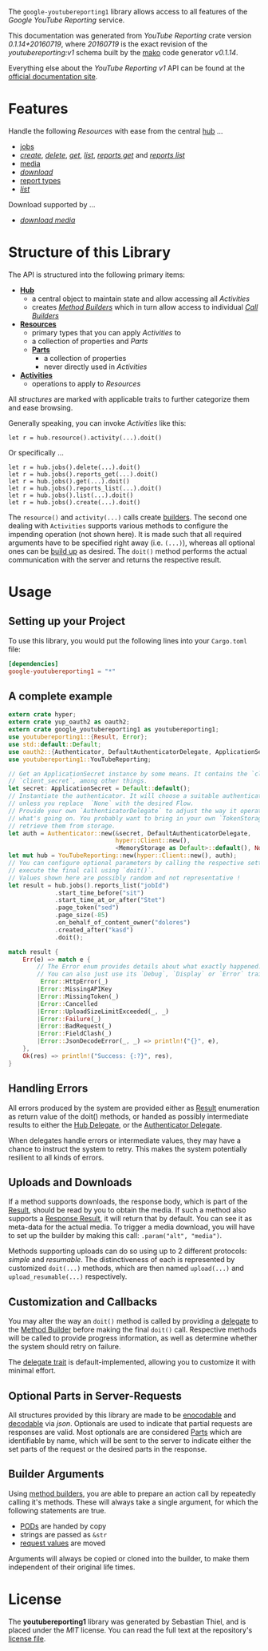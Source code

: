<!---
DO NOT EDIT !
This file was generated automatically from 'src/mako/api/README.md.mako'
DO NOT EDIT !
-->
The `google-youtubereporting1` library allows access to all features of the *Google YouTube Reporting* service.

This documentation was generated from *YouTube Reporting* crate version *0.1.14+20160719*, where *20160719* is the exact revision of the *youtubereporting:v1* schema built by the [mako](http://www.makotemplates.org/) code generator *v0.1.14*.

Everything else about the *YouTube Reporting* *v1* API can be found at the
[official documentation site](https://developers.google.com/youtube/reporting/v1/reports/).
# Features

Handle the following *Resources* with ease from the central [hub](http://byron.github.io/google-apis-rs/google_youtubereporting1/struct.YouTubeReporting.html) ... 

* [jobs](http://byron.github.io/google-apis-rs/google_youtubereporting1/struct.Job.html)
 * [*create*](http://byron.github.io/google-apis-rs/google_youtubereporting1/struct.JobCreateCall.html), [*delete*](http://byron.github.io/google-apis-rs/google_youtubereporting1/struct.JobDeleteCall.html), [*get*](http://byron.github.io/google-apis-rs/google_youtubereporting1/struct.JobGetCall.html), [*list*](http://byron.github.io/google-apis-rs/google_youtubereporting1/struct.JobListCall.html), [*reports get*](http://byron.github.io/google-apis-rs/google_youtubereporting1/struct.JobReportGetCall.html) and [*reports list*](http://byron.github.io/google-apis-rs/google_youtubereporting1/struct.JobReportListCall.html)
* [media](http://byron.github.io/google-apis-rs/google_youtubereporting1/struct.Media.html)
 * [*download*](http://byron.github.io/google-apis-rs/google_youtubereporting1/struct.MediaDownloadCall.html)
* [report types](http://byron.github.io/google-apis-rs/google_youtubereporting1/struct.ReportType.html)
 * [*list*](http://byron.github.io/google-apis-rs/google_youtubereporting1/struct.ReportTypeListCall.html)


Download supported by ...

* [*download media*](http://byron.github.io/google-apis-rs/google_youtubereporting1/struct.MediaDownloadCall.html)



# Structure of this Library

The API is structured into the following primary items:

* **[Hub](http://byron.github.io/google-apis-rs/google_youtubereporting1/struct.YouTubeReporting.html)**
    * a central object to maintain state and allow accessing all *Activities*
    * creates [*Method Builders*](http://byron.github.io/google-apis-rs/google_youtubereporting1/trait.MethodsBuilder.html) which in turn
      allow access to individual [*Call Builders*](http://byron.github.io/google-apis-rs/google_youtubereporting1/trait.CallBuilder.html)
* **[Resources](http://byron.github.io/google-apis-rs/google_youtubereporting1/trait.Resource.html)**
    * primary types that you can apply *Activities* to
    * a collection of properties and *Parts*
    * **[Parts](http://byron.github.io/google-apis-rs/google_youtubereporting1/trait.Part.html)**
        * a collection of properties
        * never directly used in *Activities*
* **[Activities](http://byron.github.io/google-apis-rs/google_youtubereporting1/trait.CallBuilder.html)**
    * operations to apply to *Resources*

All *structures* are marked with applicable traits to further categorize them and ease browsing.

Generally speaking, you can invoke *Activities* like this:

```Rust,ignore
let r = hub.resource().activity(...).doit()
```

Or specifically ...

```ignore
let r = hub.jobs().delete(...).doit()
let r = hub.jobs().reports_get(...).doit()
let r = hub.jobs().get(...).doit()
let r = hub.jobs().reports_list(...).doit()
let r = hub.jobs().list(...).doit()
let r = hub.jobs().create(...).doit()
```

The `resource()` and `activity(...)` calls create [builders][builder-pattern]. The second one dealing with `Activities` 
supports various methods to configure the impending operation (not shown here). It is made such that all required arguments have to be 
specified right away (i.e. `(...)`), whereas all optional ones can be [build up][builder-pattern] as desired.
The `doit()` method performs the actual communication with the server and returns the respective result.

# Usage

## Setting up your Project

To use this library, you would put the following lines into your `Cargo.toml` file:

```toml
[dependencies]
google-youtubereporting1 = "*"
```

## A complete example

```Rust
extern crate hyper;
extern crate yup_oauth2 as oauth2;
extern crate google_youtubereporting1 as youtubereporting1;
use youtubereporting1::{Result, Error};
use std::default::Default;
use oauth2::{Authenticator, DefaultAuthenticatorDelegate, ApplicationSecret, MemoryStorage};
use youtubereporting1::YouTubeReporting;

// Get an ApplicationSecret instance by some means. It contains the `client_id` and 
// `client_secret`, among other things.
let secret: ApplicationSecret = Default::default();
// Instantiate the authenticator. It will choose a suitable authentication flow for you, 
// unless you replace  `None` with the desired Flow.
// Provide your own `AuthenticatorDelegate` to adjust the way it operates and get feedback about 
// what's going on. You probably want to bring in your own `TokenStorage` to persist tokens and
// retrieve them from storage.
let auth = Authenticator::new(&secret, DefaultAuthenticatorDelegate,
                              hyper::Client::new(),
                              <MemoryStorage as Default>::default(), None);
let mut hub = YouTubeReporting::new(hyper::Client::new(), auth);
// You can configure optional parameters by calling the respective setters at will, and
// execute the final call using `doit()`.
// Values shown here are possibly random and not representative !
let result = hub.jobs().reports_list("jobId")
             .start_time_before("sit")
             .start_time_at_or_after("Stet")
             .page_token("sed")
             .page_size(-85)
             .on_behalf_of_content_owner("dolores")
             .created_after("kasd")
             .doit();

match result {
    Err(e) => match e {
        // The Error enum provides details about what exactly happened.
        // You can also just use its `Debug`, `Display` or `Error` traits
         Error::HttpError(_)
        |Error::MissingAPIKey
        |Error::MissingToken(_)
        |Error::Cancelled
        |Error::UploadSizeLimitExceeded(_, _)
        |Error::Failure(_)
        |Error::BadRequest(_)
        |Error::FieldClash(_)
        |Error::JsonDecodeError(_, _) => println!("{}", e),
    },
    Ok(res) => println!("Success: {:?}", res),
}

```
## Handling Errors

All errors produced by the system are provided either as [Result](http://byron.github.io/google-apis-rs/google_youtubereporting1/enum.Result.html) enumeration as return value of 
the doit() methods, or handed as possibly intermediate results to either the 
[Hub Delegate](http://byron.github.io/google-apis-rs/google_youtubereporting1/trait.Delegate.html), or the [Authenticator Delegate](http://byron.github.io/google-apis-rs/google_youtubereporting1/../yup-oauth2/trait.AuthenticatorDelegate.html).

When delegates handle errors or intermediate values, they may have a chance to instruct the system to retry. This 
makes the system potentially resilient to all kinds of errors.

## Uploads and Downloads
If a method supports downloads, the response body, which is part of the [Result](http://byron.github.io/google-apis-rs/google_youtubereporting1/enum.Result.html), should be
read by you to obtain the media.
If such a method also supports a [Response Result](http://byron.github.io/google-apis-rs/google_youtubereporting1/trait.ResponseResult.html), it will return that by default.
You can see it as meta-data for the actual media. To trigger a media download, you will have to set up the builder by making
this call: `.param("alt", "media")`.

Methods supporting uploads can do so using up to 2 different protocols: 
*simple* and *resumable*. The distinctiveness of each is represented by customized 
`doit(...)` methods, which are then named `upload(...)` and `upload_resumable(...)` respectively.

## Customization and Callbacks

You may alter the way an `doit()` method is called by providing a [delegate](http://byron.github.io/google-apis-rs/google_youtubereporting1/trait.Delegate.html) to the 
[Method Builder](http://byron.github.io/google-apis-rs/google_youtubereporting1/trait.CallBuilder.html) before making the final `doit()` call. 
Respective methods will be called to provide progress information, as well as determine whether the system should 
retry on failure.

The [delegate trait](http://byron.github.io/google-apis-rs/google_youtubereporting1/trait.Delegate.html) is default-implemented, allowing you to customize it with minimal effort.

## Optional Parts in Server-Requests

All structures provided by this library are made to be [enocodable](http://byron.github.io/google-apis-rs/google_youtubereporting1/trait.RequestValue.html) and 
[decodable](http://byron.github.io/google-apis-rs/google_youtubereporting1/trait.ResponseResult.html) via *json*. Optionals are used to indicate that partial requests are responses 
are valid.
Most optionals are are considered [Parts](http://byron.github.io/google-apis-rs/google_youtubereporting1/trait.Part.html) which are identifiable by name, which will be sent to 
the server to indicate either the set parts of the request or the desired parts in the response.

## Builder Arguments

Using [method builders](http://byron.github.io/google-apis-rs/google_youtubereporting1/trait.CallBuilder.html), you are able to prepare an action call by repeatedly calling it's methods.
These will always take a single argument, for which the following statements are true.

* [PODs][wiki-pod] are handed by copy
* strings are passed as `&str`
* [request values](http://byron.github.io/google-apis-rs/google_youtubereporting1/trait.RequestValue.html) are moved

Arguments will always be copied or cloned into the builder, to make them independent of their original life times.

[wiki-pod]: http://en.wikipedia.org/wiki/Plain_old_data_structure
[builder-pattern]: http://en.wikipedia.org/wiki/Builder_pattern
[google-go-api]: https://github.com/google/google-api-go-client

# License
The **youtubereporting1** library was generated by Sebastian Thiel, and is placed 
under the *MIT* license.
You can read the full text at the repository's [license file][repo-license].

[repo-license]: https://github.com/Byron/google-apis-rs/LICENSE.md
